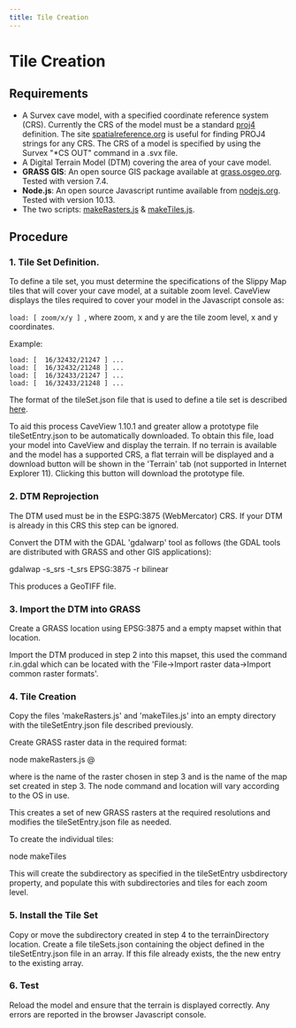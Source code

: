 ```yaml
---
title: Tile Creation
---
```

# Tile Creation

## Requirements

* A Survex cave model, with a specified coordinate reference system (CRS). Currently the CRS of the model must be a standard [proj4](https://proj4.org/) definition. The site [spatialreference.org](http://spatialreference.org/) is useful for finding PROJ4 strings for any CRS. The CRS of a model is specified by using the Survex "*CS OUT" command in a .svx file.
* A Digital Terrain Model (DTM) covering the area of your cave model.
* **GRASS GIS**: An open source GIS package available at [grass.osgeo.org](https://grass.osgeo.org/). Tested with version 7.4.
* **Node.js**: An open source Javascript runtime available from [nodejs.org](https://nodejs.org/). Tested with version 10.13.
* The two scripts: [makeRasters.js](https://github.com/aardgoose/CVTiles/blob/master/src/makeRasters.js) & [makeTiles.js](https://github.com/aardgoose/CVTiles/blob/master/src/makeRasters.js).

## Procedure

### 1. Tile Set Definition.

To define a tile set, you must determine the specifications of the Slippy Map tiles that will cover your cave model, at a suitable zoom level. CaveView displays the tiles required to cover your model in the Javascript console as:

`load: [ zoom/x/y ] `, where zoom, x and y are the tile zoom level, x and y coordinates.

Example:
```
load: [  16/32432/21247 ] ...
load: [  16/32432/21248 ] ...
load: [  16/32433/21247 ] ...
load: [  16/32433/21248 ] ...
```

The format of the tileSet.json file that is used to define a tile set is described [here](tileformat.md).

To aid this process CaveView 1.10.1 and greater allow a prototype file tileSetEntry.json to be automatically downloaded.  To obtain this file, load your model into CaveView and display the terrain. If no terrain is available and the model has a supported CRS, a flat terrain will be displayed and a download button will be shown in the 'Terrain' tab (not supported in Internet Explorer 11). Clicking this button will download the prototype file.

### 2. DTM Reprojection

The DTM used must be in the ESPG:3875 (WebMercator) CRS. If your DTM is already in this CRS this step can be ignored.

Convert the DTM with the GDAL 'gdalwarp' tool as follows (the GDAL tools are distributed with GRASS and other GIS applications):

gdalwap -s_srs <source CRS> -t_srs EPSG:3875 -r bilinear <source file> <output file>

This produces a GeoTIFF file.

### 3. Import the DTM into GRASS

Create a GRASS location using EPSG:3875 and a empty mapset within that location.

Import the DTM produced in step 2 into this mapset, this used the command r.in.gdal which can be located with the 'File->Import raster data->Import common raster formats'.

### 4. Tile Creation

Copy the files 'makeRasters.js' and 'makeTiles.js' into an empty directory with the tileSetEntry.json file described previously.

Create GRASS raster data in the required format:

node makeRasters.js <source raster>@<mapset>

where <source raster> is the name of the raster chosen in step 3 and <mapset> is the name of the map set created in step 3. The node command and location will vary according to the OS in use.

This creates a set of new GRASS rasters at the required resolutions and modifies the tileSetEntry.json file as needed.

To create the individual tiles:

node makeTiles <mapset>

This will create the subdirectory as specified in the tileSetEntry usbdirectory property, and populate this with subdirectories and tiles for each zoom level.

### 5. Install the Tile Set

Copy or move the subdirectory created in step 4 to the terrainDirectory location.
Create a file tileSets.json containing the object defined in the tileSetEntry.json file in an array. If this file already exists, the the new entry to the existing array.

### 6. Test

Reload the model and ensure that the terrain is displayed correctly. Any errors are reported in the browser Javascript console.



